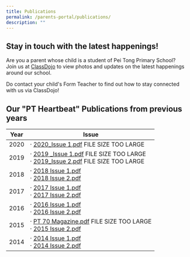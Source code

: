 ```yaml
---
title: Publications
permalink: /parents-portal/publications/
description: ""
---
```

## Stay in touch with the latest happenings!    


Are you a parent whose child is a student of Pei Tong Primary School?  
Join us at [ClassDojo](https://www.classdojo.com/) to view photos and updates on the latest happenings around our school.  

Do contact your child's Form Teacher to find out how to stay connected with us via ClassDojo!  

## Our "PT Heartbeat" Publications from previous years

<table>
<thead>
  <tr>
    <th>Year</th>
    <th>Issue</th>
  </tr>
</thead>
<tbody>
  <tr>
    <td>2020</td>
    <td>·       <a href="https://peitongpri-moe-edu-sg-admin.cwp.sg/qql/slot/u575/2020/2020_Issue%201.pdf">2020_Issue 1.pdf</a> FILE SIZE TOO LARGE<br> </td>
  </tr>
  <tr>
    <td>2019</td>
    <td>·       <a href="https://peitongpri-moe-edu-sg-admin.cwp.sg/qql/slot/u575/2020/2019%20_Issue%201.pdf">2019 _Issue 1.pdf</a> FILE SIZE TOO LARGE<br>·       <a href="https://peitongpri-moe-edu-sg-admin.cwp.sg/qql/slot/u575/2020/2019_Issue%202.pdf">2019_Issue 2.pdf</a> FILE SIZE TOO LARGE<br> </td>
  </tr>
  <tr>
    <td>2018</td>
    <td>·       <a href="/files/Parents%20Portal/2018%20Issue%201.pdf">2018 Issue 1.pdf</a><br>·       <a href="/files/Parents%20Portal/2018%20Issue%202.pdf">2018 Issue 2.pdf</a><br> </td>
  </tr>
  <tr>
    <td>2017</td>
    <td>·       <a href="/files/Parents%20Portal/2017%20Issue%201.pdf">2017 Issue 1.pdf</a><br>·       <a href="/files/Parents%20Portal/2017%20Issue%202.pdf">2017 Issue 2.pdf</a><br> </td>
  </tr>
  <tr>
    <td>2016</td>
    <td>·       <a href="/files/Parents%20Portal/2016%20Issue%201.pdf">2016 Issue 1.pdf</a><br>·       <a href="/files/Parents%20Portal/2016%20Issue%202.pdf">2016 Issue 2.pdf</a><br> </td>
  </tr>
  <tr>
    <td>2015</td>
    <td>·       <a href="https://peitongpri-moe-edu-sg-admin.cwp.sg/qql/slot/u575/PT%20Heartbeat/PT%2070%20Magazine.pdf">PT 70 Magazine.pdf</a> FILE SIZE TOO LARGE<br>·       <a href="/files/Parents%20Portal/2015%20Issue%202.pdf">2015 Issue 2.pdf</a><br></td>
  </tr>
  <tr>
    <td>2014</td>
    <td>·       <a href="/files/Parents%20Portal/2014%20Issue%201.pdf">2014 Issue 1.pdf</a><br>·       <a href="/files/Parents%20Portal/2014%20Issue%202.pdf">2014 Issue 2.pdf</a></td>
  </tr>
</tbody>
</table>